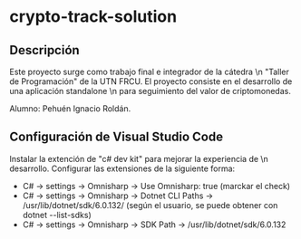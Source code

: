 # crypto-track-solution
## Descripción
Este proyecto surge como trabajo final e integrador de la cátedra \n
"Taller de Programación" de la UTN FRCU.
El proyecto consiste en el desarrollo de una aplicación standalone \n
para seguimiento del valor de criptomonedas.

Alumno: Pehuén Ignacio Roldán.

## Configuración de Visual Studio Code
Instalar la extención de "c# dev kit" para mejorar la experiencia de \n
desarrollo. Configurar las extensiones de la siguiente forma:
- C# -> settings -> Omnisharp -> Use Omnisharp: true (marckar el check)
- C# -> settings -> Omnisharp -> Dotnet CLI Paths ->  /usr/lib/dotnet/sdk/6.0.132/ (según el usuario, se puede obtener con dotnet --list-sdks)
- C# -> settings -> Omnisharp -> SDK Path -> /usr/lib/dotnet/sdk/6.0.132